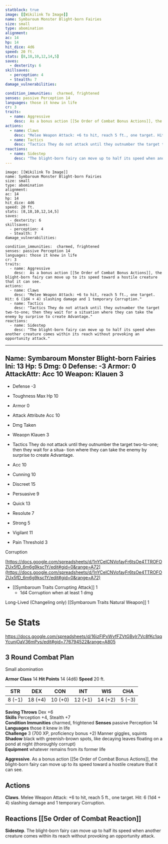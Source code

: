 ```yaml
---
statblock: true
image: [[Wikilink To Image]]
name: Symbaroum Monster Blight-born Fairies
size: small
type: abomination
alignment: 
ac: 14
hp: 14
hit_dice: 4d6
speed: 20 ft.
stats: [8,18,10,12,14,5]
saves:
  - dexterity: 6
skillsaves:
  - perception: 4
  - Stealth: 7
damage_vulnerabilities: 

condition_immunities:  charmed, frightened 
senses: passive Perception 14  
languages: those it knew in life  
cr: 3
traits:
  - name: Aggressive
    desc:  As a bonus action [[5e Order of Combat Bonus Actions]], the blight-born fairy can move up to its speed toward a hostile creature that it can see.
actions:
  - name: Claws 
    desc: "Melee Weapon Attack: +6 to hit, reach 5 ft., one target. Hit: 6 (1d4 + 4) slashing damage and 1 temporary Corruption."
  - name: Tactics
    desc: "Tactics They do not attack until they outnumber the target two-to-one; then they wait for a situation where they can take the enemy by surprise to create Advantage."
reactions:
  - name: Sidestep
    desc: "The blight-born fairy can move up to half its speed when another creature comes within its reach without provoking an opportunity attack."
---
```

```statblock
image: [[Wikilink To Image]]
name: Symbaroum Monster Blight-born Fairies
size: small
type: abomination
alignment: 
ac: 14
hp: 14
hit_dice: 4d6
speed: 20 ft.
stats: [8,18,10,12,14,5]
saves:
  - dexterity: 6
skillsaves:
  - perception: 4
  - Stealth: 7
damage_vulnerabilities: 

condition_immunities:  charmed, frightened 
senses: passive Perception 14  
languages: those it knew in life  
cr: 3
traits:
  - name: Aggressive
    desc:  As a bonus action [[5e Order of Combat Bonus Actions]], the blight-born fairy can move up to its speed toward a hostile creature that it can see.
actions:
  - name: Claws 
    desc: "Melee Weapon Attack: +6 to hit, reach 5 ft., one target. Hit: 6 (1d4 + 4) slashing damage and 1 temporary Corruption."
  - name: Tactics
    desc: "Tactics They do not attack until they outnumber the target two-to-one; then they wait for a situation where they can take the enemy by surprise to create Advantage."
reactions:
  - name: Sidestep
    desc: "The blight-born fairy can move up to half its speed when another creature comes within its reach without provoking an opportunity attack."
```
---
Name: Symbaroum Monster Blight-born Fairies
Ini: 13
Hp: 5
Dmg: 0
Defense: -3
Armor: 0
AttackAttr: Acc 10
Weapon: Klauen 3
---

- Defense -3
- Toughness Max Hp 10
- Armor 0
- Attack Attribute Acc 10
- Dmg Taken
- Weaopn Klauen 3
- Tactics They do not attack until they outnumber the target two-to-one; then they wait for a situa- tion where they can take the enemy by surprise to create Advantage.

- Acc 10
- Cunning 10
- Discreet 15
- Persuasive 9
- Quick 13
- Resolute 7
- Strong 5
- Vigilant 11

- Pain Threshold 3


Corruption

[https://docs.google.com/spreadsheets/d/1nYCeICNVofayFr6tsOe4TTROFOZUx5fD_6m6g9ksc1Y/edit#gid=0&range=A72](https://docs.google.com/spreadsheets/d/1nYCeICNVofayFr6tsOe4TTROFOZUx5fD_6m6g9ksc1Y/edit#gid=0&range=A72)

 - [[Symbaroum Traits Corrupting Attack]] 1
	- 1d4 Corruption when at least 1 dmg 

Long-Lived  (Changeling only)
[[Symbaroum Traits Natural Weapon]] 1

# 5e Stats 
https://docs.google.com/spreadsheets/d/16jzFlPxWvfFZVtGBylr7Vc8fKc1qqYcunjOaV36mPys/edit#gid=776794522&range=A805
## 3 Round Combat Plan
Small abomination

**Armor Class** 14
**Hit Points** 14 (4d6) 
**Speed** 20 ft.

 

| STR    | DEX     | CON     | INT     | WIS     | CHA    |
| ------ | ------- | ------- | ------- | ------- | ------ |
| 8 (−1) | 18 (+4) | 10 (+0) | 12 (+1) | 14 (+2) | 5 (−3) |

 

**Saving Throws** Dex +6  
**Skills** Perception +4, Stealth +7  
**Condition Immunities** charmed, frightened 
**Senses** passive Perception 14  
**Languages** those it knew in life  
**Challenge** 3 (700 XP, proficiency bonus +2) Manner giggles, squints  
**Shadow** black with greenish-brown spots, like decaying leaves floating on a pond at night (thoroughly corrupt)  
**Equipment** whatever remains from its former life

**Aggressive**. As a bonus action [[5e Order of Combat Bonus Actions]], the blight-born fairy can move up to its speed toward a hostile creature that it can see.

## Actions

**Claws**. Melee Weapon Attack: +6 to hit, reach 5 ft., one target. Hit: 6 (1d4 + 4) slashing damage and 1 temporary Corruption.

## Reactions [[5e Order of Combat Reaction]]
**Sidestep**. The blight-born fairy can move up to half its speed when another creature comes within its reach without provoking an opportunity attack.

